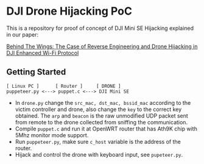 # DJI Drone Hijacking PoC 

This is a repository for proof of concept of DJI Mini SE Hijacking explained in our paper:

[Behind The Wings: The Case of Reverse Engineering and Drone Hijacking in DJI Enhanced Wi-Fi Protocol](https://arxiv.org/abs/2309.05913)

## Getting Started

```
[ Linux PC ]      [ Router ]     [ DRONE ]
puppeteer.py <---> puppet.c <---> DJI Mini SE
```
- In `drone.py` change the `src_mac, dst_mac, bssid_mac` according to the victim controller and drone, also change the `key` to the correct key obtained. The `arp` and `beacon` is the raw unmodified UDP packet sent from remote to the drone collected from sniffing the communication.
- Compile `puppet.c` and run it at OpenWRT router that has Ath9K chip with 5Mhz monitor mode support.
- Run  `puppeteer.py`, make sure `c_host` variable is the address of the router.
- Hijack and control the drone with keyboard input, see `pupeteer.py`.
